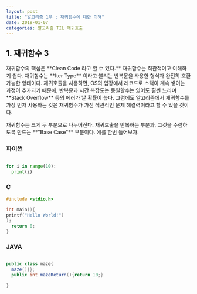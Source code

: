 ```yaml
---
layout: post
title: "알고리즘 1부 : 재귀함수에 대한 이해"
date: 2019-01-07
categories: 알고리즘 TIL 재귀호출
---
```


## 1. 재귀함수 3


<p>재귀함수의 핵심은 **Clean Code 라고 할 수 있다.** 재귀함수는 직관적이고 이해하기 쉽다. 재귀함수는 **Iter Type** 이라고 불리는 반복문을 사용한 형식과 완전히 호환 가능한 형태이다. 재귀호출을 사용하면, OS의 입장에서 레코드로 스택이 계속 쌓이는 과정이 추가되기 때문에, 반복문과 시간 복잡도는 동일할수는 있어도 훨씬 느리며 **Stack Overflow** 등의 에러가 날 확률이 높다. 그럼에도 알고리즘에서 재귀함수를 가장 먼저 사용하는 것은 재귀함수가 가진 직관적인 문제 해결력이라고 할 수 있을 것이다. </p>

<p>재귀함수는 크게 두 부분으로 나누어진다. 재귀호출을 반복하는 부분과, 그것을 수렴하도록 만드는 **"Base Case"** 부분이다. 예를 한번 들어보자. </p>

### 파이썬
```python

for i in range(10):
  print(i)


```

### C
```c
#include <stdio.h>

int main(){
printf("Hello World!")
);
  return 0;
}


```

### JAVA
```java

public class maze{
  maze(){};
  public int mazeReturn(){return 10;}

}

```
